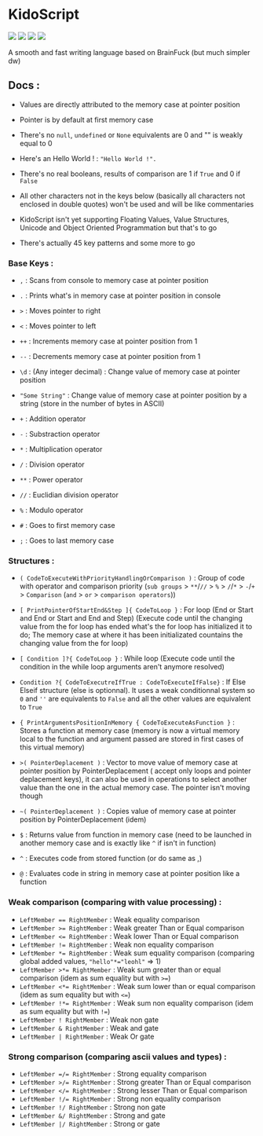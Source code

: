 # KidoScript

![](https://img.shields.io/github/languages/code-size/Nenrikido/KidoScript.svg)
![](https://img.shields.io/github/repo-size/Nenrikido/KidoScript.svg)
![](https://img.shields.io/badge/license-GPL-blue.svg)
![](https://img.shields.io/github/last-commit/Nenrikido/KidoScript.svg)

A smooth and fast writing language based on BrainFuck (but much simpler dw)

## Docs :

- Values are directly attributed to the memory case at pointer position
- Pointer is by default at first memory case
- There's no `null`, `undefined` or `None` equivalents are 0 and "" is weakly equal to 0
- Here's an Hello World ! : `"Hello World !".`
- There's no real booleans, results of comparison are 1 if `True` and 0 if `False`
- All other characters not in the keys below (basically all characters not enclosed in double quotes) won't be used and will be like commentaries

- KidoScript isn't yet supporting Floating Values, Value Structures, Unicode and Object Oriented Programmation but that's to go
- There's actually 45 key patterns and some more to go

### Base Keys :

- `,` : 				Scans from console to memory case at pointer position
- `.` : 				Prints what's in memory case at pointer position in console
- `>` : 				Moves pointer to right
- `<` : 				Moves pointer to left
- `++` : 				Increments memory case at pointer position from 1
- `--` : 				Decrements memory case at pointer position from 1
- `\d` : 				(Any integer decimal) : Change value of memory case at pointer position
- `"Some String"` : 	Change value of memory case at pointer position by a string (store in the number of bytes in ASCII)

- `+` : 				Addition operator
- `-` : 				Substraction operator
- `*` : 				Multiplication operator
- `/` : 				Division operator
- `**` :                Power operator
- `//` :                Euclidian division operator
- `%` :					Modulo operator
- `#` :					Goes to first memory case
- `;` :					Goes to last memory case

### Structures :

- `( CodeToExecuteWithPriorityHandlingOrComparison )` :    Group of code with operator and comparison priority (`sub groups` > `**`/`//` > `%` > `/`/`*` > `-`/`+` > `Comparison` (`and` > `or` > `comparison operators`))
- `[ PrintPointerOfStartEnd&Step ]{ CodeToLoop }` : 				For loop (End or Start and End or Start and End and Step) (Execute code until the 																		changing value from the for loop has ended what's the for loop has initialized it 																		to do; The memory case at where it has been initializated countains the changing 																		value from the for loop)

- `[ Condition ]?{ CodeToLoop }` : 									While loop (Execute code until the condition in the while loop arguments aren't 																		anymore resolved)

- `Condition ?{ CodeToExecutreIfTrue : CodeToExecuteIfFalse}` : 	If Else Elseif structure (else is optionnal). It uses a weak conditionnal system so 																	`0` and `''` are equivalents to `False` and all the other values are equivalent to 																		`True` 

- `{ PrintArgumentsPositionInMemory { CodeToExecuteAsFunction }` : 	Stores a function at memory case (memory is now a virtual memory local to the function and argument passed are stored in first cases of this virtual memory)

- `>( PointerDeplacement )` :										Vector to move value of memory case at pointer position by PointerDeplacement (																			accept only loops and pointer deplacement keys), it can also be used in operations 																		to select another value than the one in the actual memory case. The pointer isn't 																		moving though

- `~( PointerDeplacement )` :										Copies value of memory case at pointer position by PointerDeplacement (idem)
- `$` : 															Returns value from function in memory case (need to be launched in another memory 																		case and is exactly like `^` if isn't in function)

- `^` :																Executes code from stored function (or do same as ,)
- `@` : 															Evaluates code in string in memory case at pointer position like a function

### Weak comparison (comparing with value processing) : 

- `LeftMember == RightMember` : 	Weak equality comparison
- `LeftMember >= RightMember` : 	Weak greater Than or Equal comparison
- `LeftMember <= RightMember` : 	Weak lower Than or Equal comparison
- `LeftMember != RightMember` : 	Weak non equality comparison
- `LeftMember *= RightMember` :    Weak sum equality comparison (comparing global added values, `"hello"*="leohl"` => 1)
- `LeftMember >*= RightMember` :    Weak sum greater than or equal comparison (idem as sum equality but with `>=`)
- `LeftMember <*= RightMember` :    Weak sum lower than or equal comparison (idem as sum equality but with `<=`)
- `LeftMember !*= RightMember` :    Weak sum non equality comparison (idem as sum equality but with `!=`)
- `LeftMember ! RightMember` : 	Weak non gate
- `LeftMember & RightMember` : 	Weak and gate
- `LeftMember | RightMember` : 	Weak Or gate

### Strong comparison (comparing ascii values and types) :

- `LeftMember =/= RightMember` :   Strong equality comparison
- `LeftMember >/= RightMember` :  Strong greater Than or Equal comparison
- `LeftMember </= RightMember` :  Strong lesser Than or Equal comparison
- `LeftMember !/= RightMember` :  Strong non equality comparison
- `LeftMember !/ RightMember` :   Strong non gate
- `LeftMember &/ RightMember` :   Strong and gate
- `LeftMember |/ RightMember` :   Strong or gate
